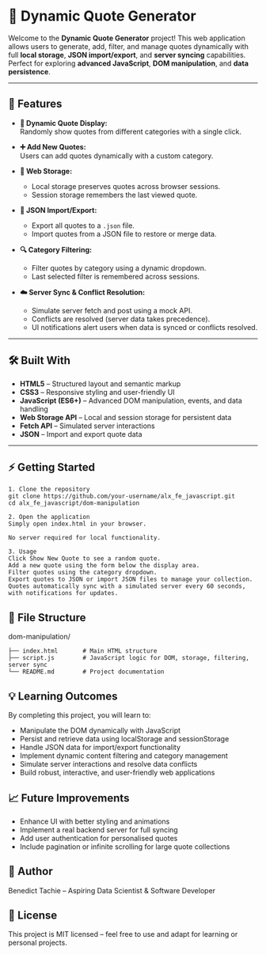 # 📝 Dynamic Quote Generator

Welcome to the **Dynamic Quote Generator** project! This web application allows users to generate, add, filter, and manage quotes dynamically with full **local storage**, **JSON import/export**, and **server syncing** capabilities. Perfect for exploring **advanced JavaScript**, **DOM manipulation**, and **data persistence**.  

---

## 🚀 Features

- **🎲 Dynamic Quote Display:**  
  Randomly show quotes from different categories with a single click.  

- **➕ Add New Quotes:**  
  Users can add quotes dynamically with a custom category.  

- **📂 Web Storage:**  
  - Local storage preserves quotes across browser sessions.  
  - Session storage remembers the last viewed quote.  

- **📑 JSON Import/Export:**  
  - Export all quotes to a `.json` file.  
  - Import quotes from a JSON file to restore or merge data.  

- **🔍 Category Filtering:**  
  - Filter quotes by category using a dynamic dropdown.  
  - Last selected filter is remembered across sessions.  

- **☁️ Server Sync & Conflict Resolution:**  
  - Simulate server fetch and post using a mock API.  
  - Conflicts are resolved (server data takes precedence).  
  - UI notifications alert users when data is synced or conflicts resolved.  

---

## 🛠️ Built With

- **HTML5** – Structured layout and semantic markup  
- **CSS3** – Responsive styling and user-friendly UI  
- **JavaScript (ES6+)** – Advanced DOM manipulation, events, and data handling  
- **Web Storage API** – Local and session storage for persistent data  
- **Fetch API** – Simulated server interactions  
- **JSON** – Import and export quote data  

---

## ⚡ Getting Started
```
1. Clone the repository
git clone https://github.com/your-username/alx_fe_javascript.git
cd alx_fe_javascript/dom-manipulation

2. Open the application
Simply open index.html in your browser.

No server required for local functionality.

3. Usage
Click Show New Quote to see a random quote.
Add a new quote using the form below the display area.
Filter quotes using the category dropdown.
Export quotes to JSON or import JSON files to manage your collection.
Quotes automatically sync with a simulated server every 60 seconds, with notifications for updates.
```

## 🧩 File Structure

dom-manipulation/
```
├── index.html       # Main HTML structure
├── script.js        # JavaScript logic for DOM, storage, filtering, server sync
└── README.md        # Project documentation
```

## 💡 Learning Outcomes
By completing this project, you will learn to:

- Manipulate the DOM dynamically with JavaScript
- Persist and retrieve data using localStorage and sessionStorage
- Handle JSON data for import/export functionality
- Implement dynamic content filtering and category management
- Simulate server interactions and resolve data conflicts
- Build robust, interactive, and user-friendly web applications

## 📈 Future Improvements
- Enhance UI with better styling and animations
- Implement a real backend server for full syncing
- Add user authentication for personalised quotes
- Include pagination or infinite scrolling for large quote collections

## 📌 Author
Benedict Tachie – Aspiring Data Scientist & Software Developer

## 🎉 License
This project is MIT licensed – feel free to use and adapt for learning or personal projects.
